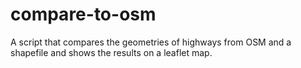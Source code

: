 # compare-to-osm
A script that compares the geometries of highways from OSM and a shapefile and shows the results on a leaflet map.
